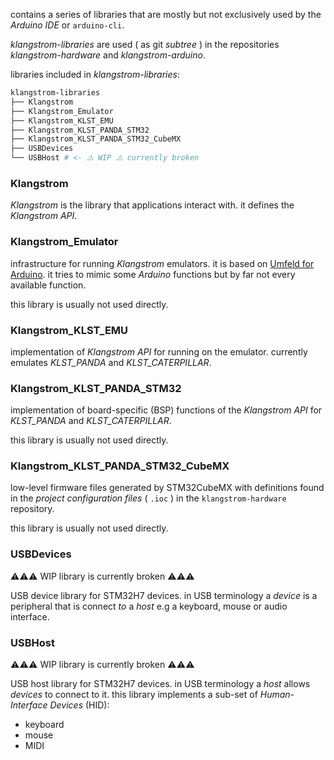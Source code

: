 contains a series of libraries that are mostly but not exclusively used by the *Arduino IDE* or `arduino-cli`.

*klangstrom-libraries* are used ( as git *subtree* ) in the repositories *klangstrom-hardware* and *klangstrom-arduino*.

libraries included in *klangstrom-libraries*:

```sh
klangstrom-libraries
├── Klangstrom
├── Klangstrom_Emulator
├── Klangstrom_KLST_EMU                
├── Klangstrom_KLST_PANDA_STM32        
├── Klangstrom_KLST_PANDA_STM32_CubeMX 
├── USBDevices
└── USBHost # <- ⚠️ WIP ⚠️ currently broken
```

### Klangstrom

*Klangstrom* is the library that applications interact with. it defines the *Klangstrom API*. 

### Klangstrom_Emulator

infrastructure for running *Klangstrom* emulators. it is based on [Umfeld for Arduino](https://github.com/klangstrom/umfeld-arduino). it tries to mimic some *Arduino* functions but by far not every available function.

this library is usually not used directly.

### Klangstrom_KLST_EMU

implementation of *Klangstrom API* for running on the emulator. currently emulates *KLST_PANDA* and *KLST_CATERPILLAR*.

### Klangstrom_KLST_PANDA_STM32

implementation of board-specific (BSP) functions of the *Klangstrom API* for *KLST_PANDA* and *KLST_CATERPILLAR*.

this library is usually not used directly.

### Klangstrom_KLST_PANDA_STM32_CubeMX

low-level firmware files generated by STM32CubeMX with definitions found in the *project configuration files* ( `.ioc` ) in the `klangstrom-hardware` repository.

this library is usually not used directly.

### USBDevices

⚠️⚠️⚠️ WIP library is currently broken ⚠️⚠️⚠️

USB device library for STM32H7 devices. in USB terminology a *device* is a peripheral that is connect *to* a *host* e.g a keyboard, mouse or audio interface.

### USBHost

⚠️⚠️⚠️ WIP library is currently broken ⚠️⚠️⚠️ 

USB host library for STM32H7 devices. in USB terminology a *host* allows *devices* to connect to it. this library implements a sub-set of *Human-Interface Devices* (HID):

- keyboard
- mouse
- MIDI


<!-- 

## notes ==@todo==

- first initialize the hardware layer with `.init()` then setup device and peripherals with `.setup()` ( e.g start timers, data transfer, and callbacks )
- each board-specific (BSP) implementation is stored in it’s own library ( e.g `‌Klangstrom_KLST_PANDA_STM32` )

## environment

==@todo==

## Klangstrom

==@todo==
```
### File Naming Conventions

- `BSP` == Board Specific  > `KlangstromApplication_KLST_SHEEP-BSP`
- `SAB` == Shared Across Boards ( within an Architexture ) > `Klangstrom_ARDUINO-SAB.cpp`
```

==@todo("Klangstrom requires to set the environment in `KLST_ENV` at compile time. `KLST_ENV` defines architecture (`KLST_ARCH`) and board (`KLST_BOARD`):")==

```
KLST_ENV = KLST_ARCH + KLST_BOARD

.
├── KLST_ARCH                       (=0x10)
│   ├── KLST_ARCH_STM32             (=0x20) (Arduino,MCU) + (STM32CubeIDE,MCU)
│   └── KLST_ARCH_EMU               (=0x30) (Arduino,CPU)
└── KLST_BOARD                      (=0x01)
    ├── KLST_BOARD_KLST_CORE        (=0x02) (STM32H743+WM8731)
    ├── KLST_BOARD_KLST_TINY        (=0x03) (STM32F446+WM8731)
    ├── KLST_BOARD_KLST_SHEEP       (=0x04) (STM32H743+WM8731)
    ├── KLST_BOARD_KLST_PANDA       (=0x05) (STM32H723+WM8904)
    └── KLST_BOARD_KLST_CATERPILLAR (=0x06) (STM32H723+WM8904)
```

the following prepocessor conditionals can be used:

```
#if ((KLST_ENV & KLST_ARCH) == KLST_ARCH_STM32)
// running on STM32
#endif

#if ((KLST_ENV & KLST_BOARD) == KLST_BOARD_KLST_PANDA)
// running on KLST_PANDA
#endif
```

there are common files ( e.g `Klangstrom.cpp` ) and board-specific (BSP) files ( `Klangstrom-BSP-KLST_PANDA.cpp` ). the common files are used by all boards and architectures.

- `Klangstrom.h`
- `Klangstrom.cpp`
- `Klangstrom-KLST_PANDA.h`
- `Klangstrom-KLST_PANDA.cpp`
- `Klangstrom-Display.h`
- `Klangstrom-Display.cpp`
- `Klangstrom-KLST_PANDA-Display.h`
- `Klangstrom-KLST_PANDA-Display.cpp`
- ...

### architectures ==@todo==

available architectures are:

- SOFT/DESKTOP @TODO(need to decide on name)
- METAL/STM32 @TODO(need to decide on name)

programatically identifiable e.g

```
#if (KLST_ARCHITECTURE_METAL)
#endif // KLST_ARCHITECTURE_METAL
```

### boards ==@todo==

available boards are for `METAL`:

- `KLST_PANDA`
- `KLST_SHEEP`
- `KLST_TINY`

and for `SOFT`:

- `KLST_EMU`
- `KLST_STANDALONE` ==@todo== @NOTE(not sure about this one)

programatically identifiable e.g

```
#if defined(KLST_BOARD_KLST_PANDA)
#endif // KLST_BOARD_KLST_PANDA
```

## Board-Specific (BSP) implementations

all boards need to implement the following functions

```
KLST_BSP_init()
KLST_BSP_setup()
KLST_BSP_loop()
```

in a file called `Klangstrom_BSP_XXX.cpp` where `XXX` is the board and architecture ( e.g `KLST_PANDA_STM32` ).

### STM32

on `STM32` architecture this file usually also includes the HAL callbacks.

 -->

